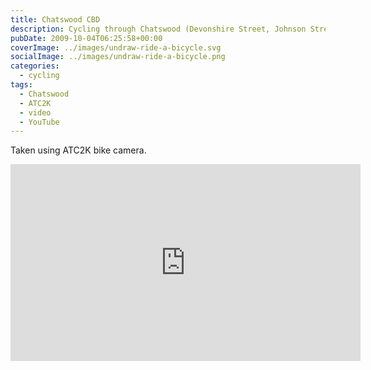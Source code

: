 ```yaml
---
title: Chatswood CBD
description: Cycling through Chatswood (Devonshire Street, Johnson Street, Claude Lane, Spring Street, Victoria Avenue, Anderson Street).
pubDate: 2009-10-04T06:25:58+00:00
coverImage: ../images/undraw-ride-a-bicycle.svg
socialImage: ../images/undraw-ride-a-bicycle.png
categories:
  - cycling
tags:
  - Chatswood
  - ATC2K
  - video
  - YouTube
---
```


Taken using ATC2K bike camera.

<iframe width="560" height="315" src="https://www.youtube-nocookie.com/embed/LWYcK-rW548" title="YouTube video player" frameborder="0" allow="accelerometer; autoplay; clipboard-write; encrypted-media; gyroscope; picture-in-picture" allowfullscreen></iframe>
